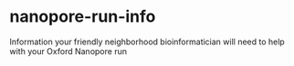 # nanopore-run-info
Information your friendly neighborhood bioinformatician will need to help with your Oxford Nanopore run
